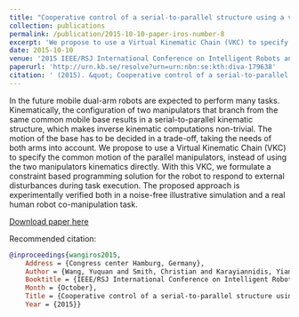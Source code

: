 ```yaml
---
title: "Cooperative control of a serial-to-parallel structure using a virtual kinematic chain in a mobile dual-arm manipulation application"
collection: publications
permalink: /publication/2015-10-10-paper-iros-number-8
excerpt: 'We propose to use a Virtual Kinematic Chain (VKC) to specify the common motion of the parallel manipulators mounted on a mobile base, instead of commanding the two manipulators kinematics independently.'
date: 2015-10-10
venue: '2015 IEEE/RSJ International Conference on Intelligent Robots and Systems'
paperurl: 'http://urn.kb.se/resolve?urn=urn:nbn:se:kth:diva-179638'
citation: ' (2015). &quot; Cooperative control of a serial-to-parallel structure using a virtual kinematic chain in a mobile dual-arm manipulation application&quot; <i> 2015 IEEE/RSJ International Conference on Intelligent Robots and Systems</i>.'
---
```

In the future mobile dual-arm robots are expected to perform many tasks. Kinematically, the configuration of two manipulators that branch from the same common mobile base results in a serial-to-parallel kinematic structure, which makes inverse kinematic computations non-trivial. The motion of the base has to be decided in a trade-off, taking the needs of both arms into account. We propose to use a Virtual Kinematic Chain (VKC) to specify the common motion of the parallel manipulators, instead of using the two manipulators kinematics directly. With this VKC, we formulate a constraint based programming solution for the robot to respond to external disturbances during task execution. The proposed approach is experimentally verified both in a noise-free illustrative simulation and a real human robot co-manipulation task.


[Download paper here](http://urn.kb.se/resolve?urn=urn:nbn:se:kth:diva-179638)

Recommended citation:
```bib
@inproceedings{wangiros2015,
	Address = {Congress center Hamburg, Germany},
	Author = {Wang, Yuquan and Smith, Christian and Karayiannidis, Yiannis and {\"O}gren, Petter},
	Booktitle = {IEEE/RSJ International Conference on Intelligent Robots and Systems},
	Month = {October},
	Title = {Cooperative control of a serial-to-parallel structure using a virtual kinematic chain in a mobile dual-arm manipulation application},
	Year = {2015}}
```

